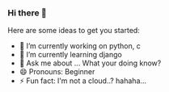 ### Hi there 👋



Here are some ideas to get you started:

- 🔭 I’m currently working on python, c
- 🌱 I’m currently learning django
- 💬 Ask me about ... What your doing know?
- 😄 Pronouns: Beginner
- ⚡ Fun fact: l'm not a cloud..? hahaha...

